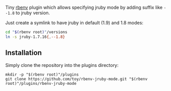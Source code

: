 Tiny [rbenv](http://rbenv.org/) plugin which allows specifying jruby mode by adding suffix like `--1.8` to jruby version.

Just create a symlink to have jruby in default (1.9) and 1.8 modes:

```sh
cd "$(rbenv root)"/versions
ln -s jruby-1.7.16{,--1.8}
```

## Installation

Simply clone the repository into the plugins directory:

    mkdir -p "$(rbenv root)"/plugins
    git clone https://github.com/toy/rbenv-jruby-mode.git "$(rbenv root)"/plugins/rbenv-jruby-mode
